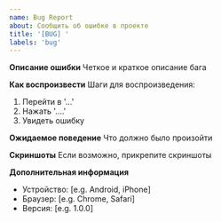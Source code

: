 ```yaml
---
name: Bug Report
about: Сообщить об ошибке в проекте
title: '[BUG] '
labels: 'bug'
---
```


**Описание ошибки**
Четкое и краткое описание бага

**Как воспроизвести**
Шаги для воспроизведения:
1. Перейти в '...'
2. Нажать '....'
3. Увидеть ошибку

**Ожидаемое поведение**
Что должно было произойти

**Скриншоты**
Если возможно, прикрепите скриншоты

**Дополнительная информация**
- Устройство: [e.g. Android, iPhone]
- Браузер: [e.g. Chrome, Safari]
- Версия: [e.g. 1.0.0]
